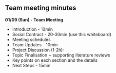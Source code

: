 Team meeting minutes
-
**01/09 (Sun) - Team Meeting**
- Introduction - 10min 
- Social Contract - 20-30min (use this whiteboard)
- Meeting schedules
- Team Updates - 10min
- Project Discussion (1-2h):
- Topic Finalisation + supporting literature reviews 
- Key points on each section and the details 
- Next Steps - 15min 
